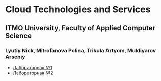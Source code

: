 # Cloud Technologies and Services
## ITMO University, Faculty of Applied Computer Science
### Lyutiy Nick, Mitrofanova Polina, Trikula Artyom, Muldiyarov Arseniy

- [Лабораторная №1](lab_1)
- [Лабораторная №2](lab_2)